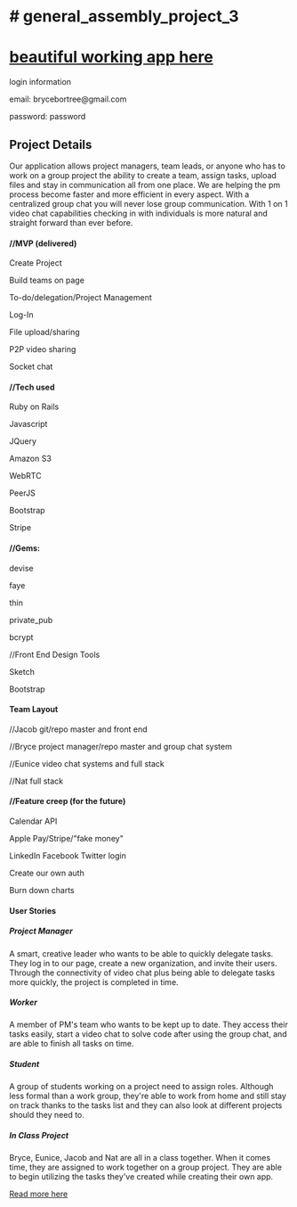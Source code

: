 <h1># general_assembly_project_3</h1>

<h1><a href="http://sharkfile.herokuapp.com/">beautiful working app here</a></h1>
<p> login information </p>
<p> email: brycebortree@gmail.com </p>
<p> password: password </p>

<h2>Project Details</h2>

<p>Our application allows project managers, team leads, or anyone who has to work on a group project the ability to create a team, assign tasks, upload files and stay in communication all from one place. We are helping the pm process become faster and more efficient in every aspect. With a centralized group chat you will never lose group communication. With 1 on 1 video chat capabilities checking in with individuals is more natural and straight forward than ever before. </p>

<h4>//MVP (delivered)</h4>
<p>Create Project</p>
<p>Build teams on page</p>
<p>To-do/delegation/Project Management</p>
<p>Log-In</p>
<p>File upload/sharing</p>
<p>P2P video sharing</p>
<p>Socket chat</p>

<h4>//Tech used</h4>
<p>Ruby on Rails</p>
<p>Javascript</p>
<p>JQuery</p>
<p>Amazon S3</p>
<p>WebRTC</p>
<p>PeerJS</p>
<p>Bootstrap</p>
<p>Stripe</p>


<h4>//Gems:</h4> 
<p>devise</p>
<p>faye</p>
<p>thin</p>
<p>private_pub</p>
<p>bcrypt</p>

<p>//Front End Design Tools</p>
<p>Sketch</p>
<p>Bootstrap</p>

<h4>Team Layout</h4>
<p>//Jacob git/repo master and front end</p>
<p>//Bryce project manager/repo master and group chat system</p>
<p>//Eunice video chat systems and full stack</p> 
<p>//Nat full stack</p>

<h4>//Feature creep (for the future) </h4>
<p>Calendar API</p>
<p>Apple Pay/Stripe/"fake money"</p>
<p>LinkedIn Facebook Twitter login</p>
<p>Create our own auth</p>
<p>Burn down charts</p>

<h4>User Stories</h4>

<h5>Project Manager</h5>
<p>A smart, creative leader who wants to be able to quickly delegate tasks. They log in to our page, create a new organization, and invite their users. Through the connectivity of video chat plus being able to delegate tasks more quickly, the project is completed in time.</p>

<h5>Worker</h5>
<p> A member of PM's team who wants to be kept up to date. They access their tasks easily, start a video chat to solve code after using the group chat, and are able to finish all tasks on time. </p>

<h5>Student</h5>
<p>A group of students working on a project need to assign roles. Although less formal than a work group, they're able to work from home and still stay on track thanks to the tasks list and they can also look at different projects should they need to.</p>

<h5>In Class Project</h5>
<p> Bryce, Eunice, Jacob and Nat are all in a class together. When it comes time, they are assigned to work together on a group project. They are able to begin utilizing the tasks they've created while creating their own app. </p>


<a href="https://docs.google.com/document/d/1K7dgSbUC_kCt4RKOonLzW-A1x-cXAEcNwFTqgonbl90/edit" alt="read more">Read more here</a>